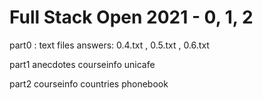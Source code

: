 # Full Stack Open 2021 - 0, 1, 2

part0 : text files answers: 0.4.txt , 0.5.txt , 0.6.txt

part1
    anecdotes
    courseinfo
    unicafe

part2
    courseinfo
    countries
    phonebook

